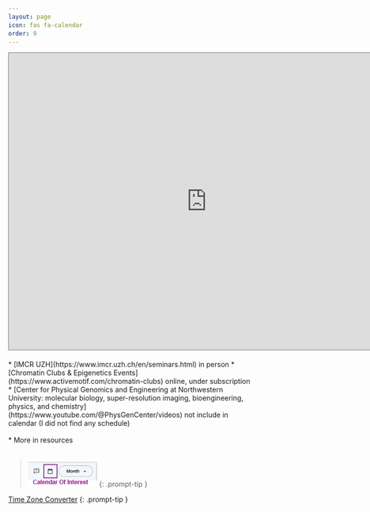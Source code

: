 ```yaml
---
layout: page
icon: fas fa-calendar
order: 9
---
```





<iframe src="https://calendar.google.com/calendar/embed?height=600&wkst=1&ctz=Europe%2FZurich&showPrint=0&src=ZDg2Yzc5YzJlMTZlYTU4YTBhMDNjMDhlMTUxZTQyZDA2OTNjMzNjM2M0NDJjMTJmM2VlZjRiMzk5OGFlN2JjM0Bncm91cC5jYWxlbmRhci5nb29nbGUuY29t&src=ODk3MDc3NTlhYTk0NjUzMWU2MWYyYzAzN2JhZjFjMzNiYjg3YjY4YmY1NzJkOTdhZmY4YmI0Y2YyNzMwNTIzYUBncm91cC5jYWxlbmRhci5nb29nbGUuY29t&src=N2U1OTNhNmM1YWJiNmRkZjIzMDQyYjk1ZTg2MTQxMjYyZDBhYzExZTJiMzM3MTc5ZTk1Mzk0ZWIyZGUxOGQ3NEBncm91cC5jYWxlbmRhci5nb29nbGUuY29t&color=%234285F4&color=%237CB342&color=%23F6BF26" style="border:solid 1px #777" width="800" height="600" frameborder="0" scrolling="no"></iframe>
<br>
<br>
* [IMCR UZH](https://www.imcr.uzh.ch/en/seminars.html) in person
* [Chromatin Clubs & Epigenetics Events](https://www.activemotif.com/chromatin-clubs) online, under subscription
<br>
* [Center for Physical Genomics and Engineering at Northwestern University: molecular biology, super-resolution imaging, bioengineering, physics, and chemistry](https://www.youtube.com/@PhysGenCenter/videos) not include in calendar (I did not find any schedule)
<br>
<br>
* More in resources
<br>
<br>

>![Calendar](../uploads/calendarA.png)
{: .prompt-tip }

>
[Time Zone Converter](https://www.timeanddate.com/worldclock/converter.html)
{: .prompt-tip }